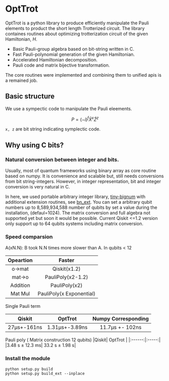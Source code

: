 # OptTrot

OptTrot is a python library to produce efficiently manipulate
the Pauli elements to product the short length Trotterized circuit.
The library containes routines about optimizing trotterization circuit of the given Hamiltonian, $H$.

* Basic Pauli-group algebra based on bit-string written in C.
* Fast Pauli-polynomial generation of the given Hamiltonian.
* Accelerated Hamiltonian decomposition.
* Pauli code and matrix bijective transformation.

The core routines were implemented and combining them to unified apis is a remained job.

## Basic structure

We use a sympectic code to manipulate the Pauli eleements.

$$P = (-i)^f \hat{X}^x \hat{Z}^z$$

`x, z` are bit string indicating symplectic code.

## Why using C bits?

### Natural conversion between integer and bits.

Usually, most of quantum frameworks using binary array as core routine based on numpy.
It is convenience and scalable but, still needs conversions from bit string-integers.
However, in integer representation, bit and integer conversion is very natural in C.

In here, we used portable arbitrary integer library, [tiny-bignum](https://github.com/kokke/tiny-bignum-c) with additional 
extension routines, see [bn_ext](https://github.com/HYUNSEONG-KIM/big_num_ext).
You can set a arbitrary qubit numbers up to 8,589,934,588 number of qubits by set a value during the installation, (defaul=1024).
The matrix conversion and full algebra not supported yet but soon it would be possible.
Current Qiskit <=1.2 version only support up to 64 qubits systems including matrix conversion.

### Speed comparsion

A(xN.N): B took N.N times more slower than A.
In qubits < 12

|Opeartion|Faster|
|:-------:|:----:|
|o->mat   | Qiskit(x1.2) | 
|mat->o   | PauliPoly(x2-1.2) | 
|Addition | PauliPoly(x2) |
|Mat Mul  | PauliPoly(x Exponential) |


Single Pauli term

|Qiskit| OptTrot | Numpy Corresponding|
|:------:|:-----:|:-------------------:|
|27μs+-161ns| 1.31μs+-3.89ns | 11.7μs +- 102ns|


Pauli poly ( Matrix construction 12 qubits)
|Qiskit| OptTrot |
|:------:|:-----:|
|3.48 s ± 12.3 ms| 33.2 s ± 1.98 s|



### Install the module

```
python setup.py build
python setup.py build_ext --inplace
```
